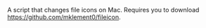 A script that changes file icons on Mac. Requires you to download https://github.com/mklement0/fileicon.